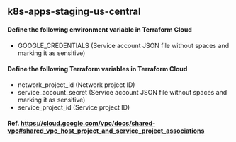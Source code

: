 ## k8s-apps-staging-us-central
#### Define the following environment variable in Terraform Cloud
- GOOGLE_CREDENTIALS (Service account JSON file without spaces and marking it as sensitive)

#### Define the following Terraform variables in Terraform Cloud
- network_project_id (Network project ID)
- service_account_secret (Service account JSON file without spaces and marking it as sensitive)
- service_project_id (Service project ID)
#### Ref. https://cloud.google.com/vpc/docs/shared-vpc#shared_vpc_host_project_and_service_project_associations
